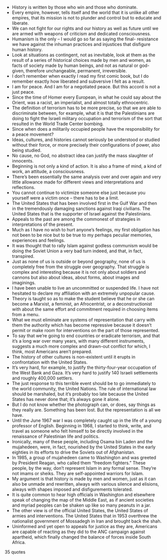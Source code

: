  - History is written by those who win and those who dominate.
 - Every empire, however, tells itself and the world that it is unlike all other empires, that its mission is not to plunder and control but to educate and liberate.
 - We can not fight for our rights and our history as well as future until we are armed with weapons of criticism and dedicated consciousness.
 - Humanism is the only – I would go so far as saying the final- resistance we have against the inhuman practices and injustices that disfigure human history.
 - Look at situations as contingent, not as inevitable, look at them as the result of a series of historical choices made by men and women, as facts of society made by human beings, and not as natural or god-given, therefore unchangeable, permanent, irreversible.
 - I don’t remember when exactly I read my first comic book, but I do remember exactly how liberated and subversive I felt as a result.
 - I am for peace. And I am for a negotiated peace. But this accord is not a just peace.
 - Since the time of Homer every European, in what he could say about the Orient, was a racist, an imperialist, and almost totally ethnocentric.
 - The definition of terrorism has to be more precise, so that we are able to discriminate between, for example, what it is that the Palestinians are doing to fight the Israeli military occupation and terrorism of the sort that resulted in the World Trade Center bombing.
 - Since when does a militarily occupied people have the responsibility for a peace movement?
 - Ideas, cultures, and histories cannot seriously be understood or studied without their force, or more precisely their configurations of power, also being studied.
 - No cause, no God, no abstract idea can justify the mass slaughter of innocents.
 - Beginning is not only a kind of action. It is also a frame of mind, a kind of work, an attitude, a consciousness.
 - There’s been essentially the same analysis over and over again and very little allowance made for different views and interpretations and reflections.
 - You cannot continue to victimize someone else just because you yourself were a victim once – there has to be a limit.
 - The United States that has been involved first in the Gulf War and then in the tremendously damaging sanctions against Iraqi civilians. The United States that is the supporter of Israel against the Palestinians.
 - Appeals to the past are among the commonest of strategies in interpretations of the present.
 - Much as I have no wish to hurt anyone’s feelings, my first obligation has not been to be nice but to be true to my perhaps peculiar memories, experiences and feelings.
 - It was thought that to rally Islam against godless communism would be doing the Soviet Union a very bad turn indeed, and that, in fact, transpired.
 - Just as none of us is outside or beyond geography, none of us is completely free from the struggle over geography. That struggle is complex and interesting because it is not only about soldiers and cannons but also about ideas, about forms, about images and imaginings.
 - I have been unable to live an uncommitted or suspended life. I have not hesitated to declare my affiliation with an extremely unpopular cause.
 - Theory is taught so as to make the student believe that he or she can become a Marxist, a feminist, an Afrocentrist, or a deconstructionist with about the same effort and commitment required in choosing items from a menu.
 - What we must eliminate are systems of representation that carry with them the authority which has become repressive because it doesn’t permit or make room for interventions on the part of those represented.
 - To say that we’re going to end countries or eradicate terrorism, and that it’s a long war over many years, with many different instruments, suggests a much more complex and drawn-out conflict for which, I think, most Americans aren’t prepared.
 - The history of other cultures is non-existent until it erupts in confrontation with the United States.
 - It’s very hard, for example, to justify the thirty-four-year occupation of the West Bank and Gaza. It’s very hard to justify 140 Israeli settlements and roughly 400,000 settlers.
 - The just response to this terrible event should be to go immediately to the world community, the United Nations. The rule of international law should be marshaled, but it’s probably too late because the United States has never done that; it’s always gone it alone.
 - But I do not know whether the photograph can, or does, say things as they really are. Something has been lost. But the representation is all we have.
 - Until the June 1967 war I was completely caught up in the life of a young professor of English. Beginning in 1968, I started to think, write, and travel as someone who felt himself to be directly involved in the renaissance of Palestinian life and politics.
 - Ironically, many of these people, including Osama bin Laden and the mujahedeen, were, in fact, nourished by the United States in the early eighties in its efforts to drive the Soviets out of Afghanistan.
 - In 1985, a group of mujahedeen came to Washington and was greeted by President Reagan, who called them “freedom fighters.” These people, by the way, don’t represent Islam in any formal sense. They’re not imams or sheiks. They are self-appointed warriors for Islam.
 - My argument is that history is made by men and women, just as it can also be unmade and rewritten, always with various silence and elisions, always with shapes imposed and disfigurements tolerated.
 - It is quite common to hear high officials in Washington and elsewhere speak of changing the map of the Middle East, as if ancient societies and myriad peoples can be shaken up like so many peanuts in a jar.
 - The other view is of the official United States, the United States of armies and interventions. The United States that in 1953 overthrew the nationalist government of Mossadegh in Iran and brought back the shah.
 - Uninformed and yet open to appeals for justice as they are, Americans are capable of reacting as they did to the ANC campaign against apartheid, which finally changed the balance of forces inside South Africa.

35 quotes